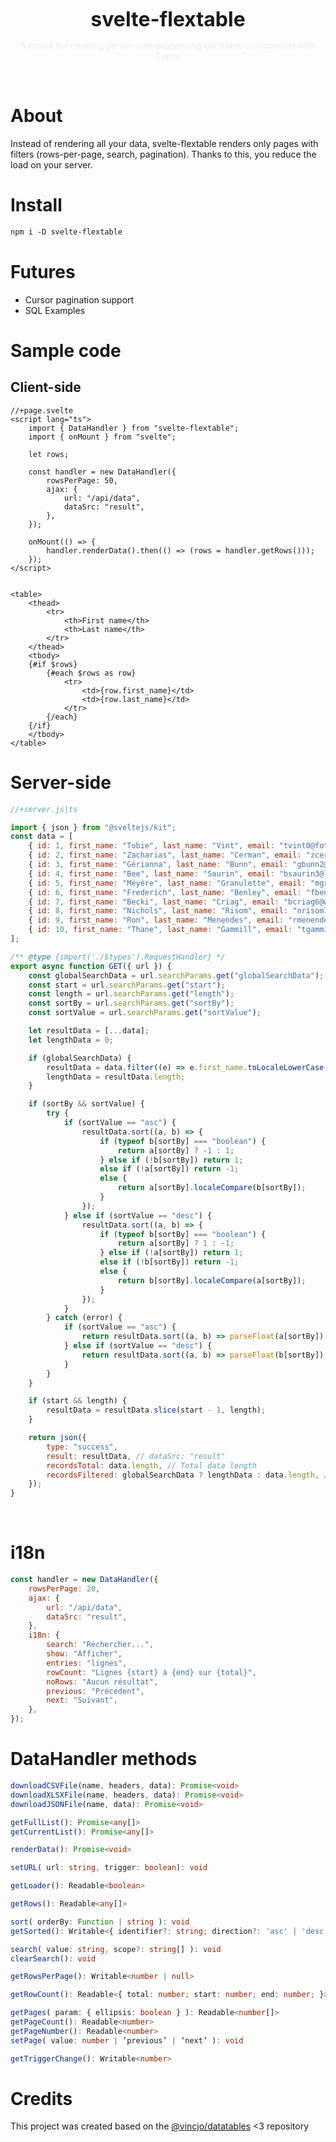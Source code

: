 <div align="center">
  <p align="center">
</p>
  <h1 align="center" style="font-size:32px;margin:0;border:none;">svelte-flextable</h1>
  <p style="color:#eee">A toolkit for creating server-side processing datatable components with Svelte</p>
  <p>
</p>
</div>

<br>

# About

Instead of rendering all your data, svelte-flextable renders only pages with filters (rows-per-page, search, pagination). Thanks to this, you reduce the load on your server.

# Install

```apache
npm i -D svelte-flextable
```

# Futures

- Cursor pagination support
- SQL Examples

# Sample code

## Client-side

```svelte
//+page.svelte
<script lang="ts">
    import { DataHandler } from "svelte-flextable";
    import { onMount } from "svelte";

    let rows;

    const handler = new DataHandler({
        rowsPerPage: 50,
        ajax: {
            url: "/api/data",
            dataSrc: "result",
        },
    });

    onMount(() => {
        handler.renderData().then(() => (rows = handler.getRows()));
    });
</script>


<table>
    <thead>
        <tr>
            <th>First name</th>
            <th>Last name</th>
        </tr>
    </thead>
    <tbody>
    {#if $rows}
        {#each $rows as row}
            <tr>
                <td>{row.first_name}</td>
                <td>{row.last_name}</td>
            </tr>
        {/each}
    {/if}
    </tbody>
</table>
```

# Server-side

```javascript
//+server.js|ts

import { json } from "@sveltejs/kit";
const data = [
    { id: 1, first_name: "Tobie", last_name: "Vint", email: "tvint0@fotki.com" },
    { id: 2, first_name: "Zacharias", last_name: "Cerman", email: "zcerman1@sciencedirect.com" },
    { id: 3, first_name: "Gérianna", last_name: "Bunn", email: "gbunn2@foxnews.com" },
    { id: 4, first_name: "Bee", last_name: "Saurin", email: "bsaurin3@live.com" },
    { id: 5, first_name: "Méyère", last_name: "Granulette", email: "mgranul4@yellowbook.com" },
    { id: 6, first_name: "Frederich", last_name: "Benley", email: "fbenley5@ameblo.jp" },
    { id: 7, first_name: "Becki", last_name: "Criag", email: "bcriag6@washingtonpost.com" },
    { id: 8, first_name: "Nichols", last_name: "Risom", email: "nrisom7@google.com.br" },
    { id: 9, first_name: "Ron", last_name: "Menendes", email: "rmenendes8@prnewswire.com" },
    { id: 10, first_name: "Thane", last_name: "Gammill", email: "tgammill9@com.com" },
];

/** @type {import('./$types').RequestHandler} */
export async function GET({ url }) {
    const globalSearchData = url.searchParams.get("globalSearchData");
    const start = url.searchParams.get("start");
    const length = url.searchParams.get("length");
    const sortBy = url.searchParams.get("sortBy");
    const sortValue = url.searchParams.get("sortValue");

    let resultData = [...data];
    let lengthData = 0;

    if (globalSearchData) {
        resultData = data.filter((e) => e.first_name.toLocaleLowerCase().includes(globalSearchData) || e.last_name.toLocaleLowerCase().includes(globalSearchData) || e.email.toLocaleLowerCase().includes(globalSearchData));
        lengthData = resultData.length;
    }

    if (sortBy && sortValue) {
        try {
            if (sortValue == "asc") {
                resultData.sort((a, b) => {
                    if (typeof b[sortBy] === "boolean") {
                        return a[sortBy] ? -1 : 1;
                    } else if (!b[sortBy]) return 1;
                    else if (!a[sortBy]) return -1;
                    else {
                        return a[sortBy].localeCompare(b[sortBy]);
                    }
                });
            } else if (sortValue == "desc") {
                resultData.sort((a, b) => {
                    if (typeof b[sortBy] === "boolean") {
                        return a[sortBy] ? 1 : -1;
                    } else if (!a[sortBy]) return 1;
                    else if (!b[sortBy]) return -1;
                    else {
                        return b[sortBy].localeCompare(a[sortBy]);
                    }
                });
            }
        } catch (error) {
            if (sortValue == "asc") {
                return resultData.sort((a, b) => parseFloat(a[sortBy]) - parseFloat(b[sortBy]));
            } else if (sortValue == "desc") {
                return resultData.sort((a, b) => parseFloat(b[sortBy]) - parseFloat(a[sortBy]));
            }
        }
    }

    if (start && length) {
        resultData = resultData.slice(start - 1, length);
    }

    return json({
        type: "success",
        result: resultData, // dataSrc: "result"
        recordsTotal: data.length, // Total data length
        recordsFiltered: globalSearchData ? lengthData : data.length, //Filtered data length
    });
}
```

<br>

# i18n

```javascript
const handler = new DataHandler({
    rowsPerPage: 20,
    ajax: {
        url: "/api/data",
        dataSrc: "result",
    },
    i18n: {
        search: "Rechercher...",
        show: "Afficher",
        entries: "lignes",
        rowCount: "Lignes {start} à {end} sur {total}",
        noRows: "Aucun résultat",
        previous: "Précédent",
        next: "Suivant",
    },
});
```

# DataHandler methods

```typescript
downloadCSVFile(name, headers, data): Promise<void>
downloadXLSXFile(name, headers, data): Promise<void>
downloadJSONFile(name, data): Promise<void>
```

```typescript
getFullList(): Promise<any[]>
getCurrentList(): Promise<any[]>
```

```typescript
renderData(): Promise<void>
```

```typescript
setURL( url: string, trigger: boolean): void
```

```typescript
getLoader(): Readable<boolean>
```

```typescript
getRows(): Readable<any[]>
```

```typescript
sort( orderBy: Function | string ): void
getSorted(): Writable<{ identifier?: string; direction?: 'asc' | 'desc'; }>
```

```typescript
search( value: string, scope?: string[] ): void
clearSearch(): void
```

```typescript
getRowsPerPage(): Writable<number | null>
```

```typescript
getRowCount(): Readable<{ total: number; start: number; end: number; }>
```

```typescript
getPages( param: { ellipsis: boolean } ): Readable<number[]>
getPageCount(): Readable<number>
getPageNumber(): Readable<number>
setPage( value: number | ‘previous’ | ‘next’ ): void
```

```typescript
getTriggerChange(): Writable<number>
```

# Credits

This project was created based on the [@vincjo/datatables](https://github.com/vincjo/datatables) <3 repository
